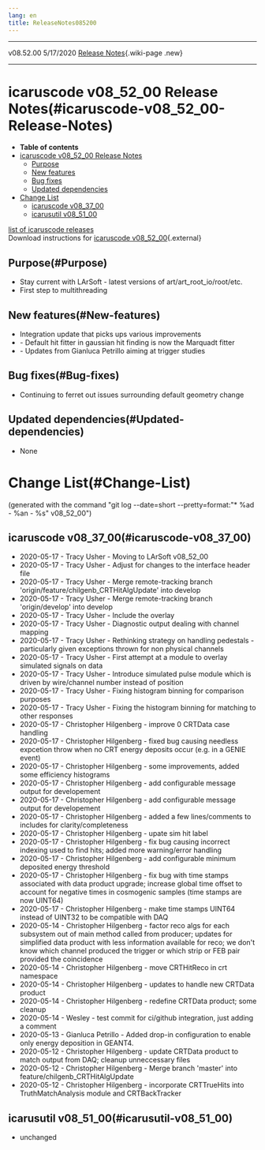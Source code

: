 ```yaml
---
lang: en
title: ReleaseNotes085200
---
```


  ----------- ----------- -- -- -----------------------------------------------------------
  v08.52.00   5/17/2020         [Release Notes](ReleaseNotes052300.html){.wiki-page .new}
  ----------- ----------- -- -- -----------------------------------------------------------



icaruscode v08\_52\_00 Release Notes(#icaruscode-v08_52_00-Release-Notes)
==========================================================================================

-   **Table of contents**
-   [icaruscode v08\_52\_00 Release
    Notes](#icaruscode-v08_52_00-Release-Notes)
    -   [Purpose](#Purpose)
    -   [New features](#New-features)
    -   [Bug fixes](#Bug-fixes)
    -   [Updated dependencies](#Updated-dependencies)
-   [Change List](#Change-List)
    -   [icaruscode v08\_37\_00](#icaruscode-v08_37_00)
    -   [icarusutil v08\_51\_00](#icarusutil-v08_51_00)

[list of icaruscode
releases](List_of_ICARUS_code_releases.html)\
Download instructions for [icaruscode
v08\_52\_00](http://scisoft.fnal.gov/scisoft/bundles/icaruscode/v08_52_00/icaruscode-v08_52_00.html){.external}



Purpose(#Purpose)
----------------------------------

-   Stay current with LArSoft - latest versions of
    art/art\_root\_io/root/etc.
-   First step to multithreading



New features(#New-features)
--------------------------------------------

-   Integration update that picks ups various improvements
-   \- Default hit fitter in gaussian hit finding is now the Marquadt
    fitter
-   \- Updates from Gianluca Petrillo aiming at trigger studies



Bug fixes(#Bug-fixes)
--------------------------------------

-   Continuing to ferret out issues surrounding default geometry change



Updated dependencies(#Updated-dependencies)
------------------------------------------------------------

-   None



Change List(#Change-List)
==========================================

(generated with the command \"git log \--date=short
\--pretty=format:\"\* %ad - %an - %s\" v08\_52\_00\")



icaruscode v08\_37\_00(#icaruscode-v08_37_00)
--------------------------------------------------------------

-   2020-05-17 - Tracy Usher - Moving to LArSoft v08\_52\_00
-   2020-05-17 - Tracy Usher - Adjust for changes to the interface
    header file
-   2020-05-17 - Tracy Usher - Merge remote-tracking branch
    \'origin/feature/chilgenb\_CRTHitAlgUpdate\' into develop
-   2020-05-17 - Tracy Usher - Merge remote-tracking branch
    \'origin/develop\' into develop
-   2020-05-17 - Tracy Usher - Include the overlay
-   2020-05-17 - Tracy Usher - Diagnostic output dealing with channel
    mapping
-   2020-05-17 - Tracy Usher - Rethinking strategy on handling
    pedestals - particularly given exceptions thrown for non physical
    channels
-   2020-05-17 - Tracy Usher - First attempt at a module to overlay
    simulated signals on data
-   2020-05-17 - Tracy Usher - Introduce simulated pulse module which is
    driven by wire/channel number instead of position
-   2020-05-17 - Tracy Usher - Fixing histogram binning for comparison
    purposes
-   2020-05-17 - Tracy Usher - Fixing the histogram binning for matching
    to other responses
-   2020-05-17 - Christopher Hilgenberg - improve 0 CRTData case
    handling
-   2020-05-17 - Christopher Hilgenberg - fixed bug causing needless
    expcetion throw when no CRT energy deposits occur (e.g. in a GENIE
    event)
-   2020-05-17 - Christopher Hilgenberg - some improvements, added some
    efficiency histograms
-   2020-05-17 - Christopher Hilgenberg - add configurable message
    output for developement
-   2020-05-17 - Christopher Hilgenberg - add configurable message
    output for developement
-   2020-05-17 - Christopher Hilgenberg - added a few lines/comments to
    includes for clarity/completeness
-   2020-05-17 - Christopher Hilgenberg - upate sim hit label
-   2020-05-17 - Christopher Hilgenberg - fix bug causing incorrect
    indexing used to find hits; added more warning/error handling
-   2020-05-17 - Christopher Hilgenberg - add configurable minimum
    deposited energy threshold
-   2020-05-17 - Christopher Hilgenberg - fix bug with time stamps
    associated with data product upgrade; increase global time offset to
    account for negative times in cosmogenic samples (time stamps are
    now UINT64)
-   2020-05-17 - Christopher Hilgenberg - make time stamps UINT64
    instead of UINT32 to be compatible with DAQ
-   2020-05-14 - Christopher Hilgenberg - factor reco algs for each
    subsystem out of main method called from producer; updates for
    simplified data product with less information available for reco; we
    don\'t know which channel produced the trigger or which strip or FEB
    pair provided the coincidence
-   2020-05-14 - Christopher Hilgenberg - move CRTHitReco in crt
    namespace
-   2020-05-14 - Christopher Hilgenberg - updates to handle new CRTData
    product
-   2020-05-14 - Christopher Hilgenberg - redefine CRTData product; some
    cleanup
-   2020-05-14 - Wesley - test commit for ci/github integration, just
    adding a comment
-   2020-05-13 - Gianluca Petrillo - Added drop-in configuration to
    enable only energy deposition in GEANT4.
-   2020-05-12 - Christopher Hilgenberg - update CRTData product to
    match output from DAQ; cleanup unneccessary files
-   2020-05-12 - Christopher Hilgenberg - Merge branch \'master\' into
    feature/chilgenb\_CRTHitAlgUpdate
-   2020-05-12 - Christopher Hilgenberg - incorporate CRTTrueHits into
    TruthMatchAnalysis module and CRTBackTracker



icarusutil v08\_51\_00(#icarusutil-v08_51_00)
--------------------------------------------------------------

-   unchanged
